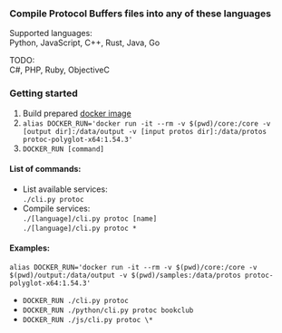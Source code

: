 ### Compile Protocol Buffers files into any of these languages
Supported languages: \
Python, JavaScript, C++, Rust, Java, Go

TODO: \
C#, PHP, Ruby, ObjectiveC

### Getting started
1) Build prepared [docker image](docker/protoc-polyglot-x64.dockerfile)
2) `alias DOCKER_RUN='docker run -it --rm -v $(pwd)/core:/core -v [output dir]:/data/output -v [input protos dir]:/data/protos protoc-polyglot-x64:1.54.3'`
3) `DOCKER_RUN [command]`

#### List of commands:
- List available services: \
  `./cli.py protoc`
- Compile services: \
  `./[language]/cli.py protoc [name]` \
  `./[language]/cli.py protoc *`

#### Examples:
`alias DOCKER_RUN='docker run -it --rm -v $(pwd)/core:/core -v $(pwd)/output:/data/output -v $(pwd)/samples:/data/protos protoc-polyglot-x64:1.54.3'`
- `DOCKER_RUN ./cli.py protoc`
- `DOCKER_RUN ./python/cli.py protoc bookclub`
- `DOCKER_RUN ./js/cli.py protoc \*`
